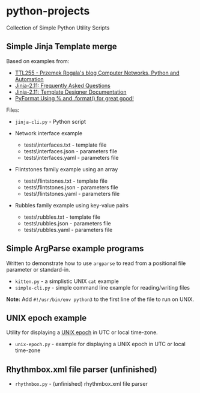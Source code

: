 # python-projects
 Collection of Simple Python Utility Scripts

## Simple Jinja Template merge

Based on examples from:
* [TTL255 - Przemek Rogala's blog Computer Networks, Python and Automation](https://github.com/progala/ttl255.com/tree/master/jinja2)
* [Jinja-2.11: Frequently Asked Questions](https://jinja.palletsprojects.com/en/2.11.x/faq/#why-is-it-called-jinja)
* [Jinja-2.11: Template Designer Documentation](https://jinja.palletsprojects.com/en/2.11.x/templates/)
* [PyFormat Using % and .format() for great good!](https://pyformat.info/)

Files:

* ``jinja-cli.py`` - Python script

* Network interface example
  * tests\interfaces.txt  - template file
  * tests\interfaces.json - parameters file 
  * tests\interfaces.yaml - parameters file

* Flintstones family example using an array
  * tests\flintstones.txt  - template file
  * tests\flintstones.json - parameters file 
  * tests\flintstones.yaml - parameters file

* Rubbles family example using key-value pairs
  * tests\rubbles.txt  - template file
  * tests\rubbles.json - parameters file 
  * tests\rubbles.yaml - parameters file

## Simple ArgParse example programs

Written to demonstrate how to use `argparse` to read from a positional file parameter or standard-in.

* ``kitten.py`` - a simplistic UNIX `cat` example
* ``simple-cli.py`` - simple command line example for reading/writing files

**Note:** Add `#!/usr/bin/env python3` to the first line of the file to run on UNIX.

## UNIX epoch example

Utility for displaying a [UNIX epoch](https://en.wikipedia.org/wiki/Unix_time) in UTC or local time-zone.

* ``unix-epoch.py`` - example for displaying a UNIX epoch in UTC or local time-zone

## Rhythmbox.xml file parser (unfinished)

* ``rhythmbox.py`` - (unfinished) rhythmbox.xml file parser

